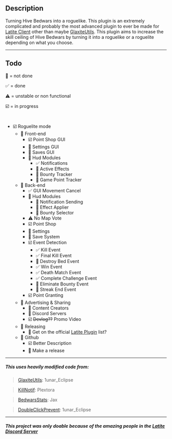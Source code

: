 ## Description
Turning Hive Bedwars into a roguelike. This plugin is an extremely complicated and probably the most advanced plugin to ever be made for [Latite Client](https://latite.net) other than maybe [GlaxiteUtils](https://github.com/LatiteScripting/Scripts/tree/master/Plugins/GalaxiteUtils). This plugin aims to increase the skill ceiling of Hive Bedwars by turning it into a roguelike or a roguelite depending on what you choose.

--- 
## Todo
:white_square_button: = not done

:white_check_mark: = done

:warning: = unstable or non functional

:ballot_box_with_check: = in progress
#
- :ballot_box_with_check: Roguelite mode
    - :white_square_button: Front-end
        - :ballot_box_with_check: Point Shop GUI
        - :white_square_button: Settings GUI
        - :white_square_button: Saves GUI
        - :white_square_button: Hud Modules
            - :white_check_mark: Notifications
            - :white_square_button: Active Effects
            - :white_square_button: Bounty Tracker
            - :white_square_button: Game Point Tracker
    - :white_square_button: Back-end
        - :white_check_mark: GUI Movement Cancel
        - :white_square_button: Hud Modules
            - :white_square_button: Notification Sending
            - :white_square_button: Effect Applier
            - :white_square_button: Bounty Selector
        - :warning: No Map Vote
        - :ballot_box_with_check: Point Shop
        - :white_square_button: Settings
        - :white_square_button: Save System
        - :ballot_box_with_check: Event Detection
          - :white_check_mark: Kill Event
          - :white_check_mark: Final Kill Event
          - :white_square_button: Destroy Bed Event
          - :white_check_mark: Win Event
          - :white_check_mark: Death Match Event
          - :white_check_mark: Complete Challenge Event
          - :white_square_button: Eliminate Bounty Event
          - :white_square_button: Streak End Event
        - :ballot_box_with_check: Point Granting
    - :white_square_button: Advertising & Sharing
        - :white_square_button: Content Creators
        - :white_square_button: Discord Servers
        - :ballot_box_with_check: ~~Devlog??~~ Promo Video
    - :white_square_button: Releasing
        - :white_square_button: Get on the official [Latite Plugin](https://latite.net/plugins) list?
    - :white_square_button: Github
        - :ballot_box_with_check: Better Description
        - :white_square_button: Make a release

---
##### This uses heavily modified code from:
> [GlaxiteUtils](https://github.com/LatiteScripting/Scripts/tree/master/Plugins/GalaxiteUtils): 1unar_Eclipse

> [KillNotif](https://github.com/LatiteScripting/Scripts/tree/master/Plugins/KillNotif): Plextora

> [BedwarsStats](https://github.com/LatiteScripting/Scripts/tree/master/Plugins/BedwarsStats): Jax

> [DoubleClickPrevent](https://github.com/LatiteScripting/Scripts/tree/master/Plugins/DoubleClickPrevent): 1unar_Eclipse

---
##### This project was only doable because of the amazing people in the [Latite Discord Server](https://discord.com/invite/GpV3w5tyBs)